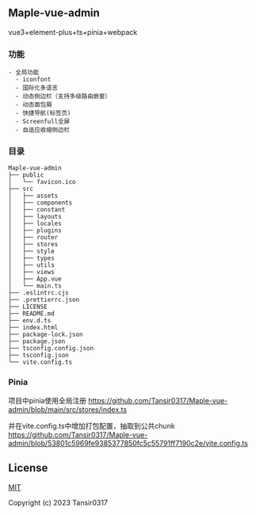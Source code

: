 ## Maple-vue-admin
vue3+element-plus+ts+pinia+webpack

### 功能

```text
- 全局功能
  - iconfont
  - 国际化多语言
  - 动态侧边栏（支持多级路由嵌套）
  - 动态面包屑
  - 快捷导航(标签页)
  - Screenfull全屏
  - 自适应收缩侧边栏
```

### 目录

```
Maple-vue-admin
├── public
│   └── favicon.ico
├── src
│   ├── assets
│   ├── components
│   ├── constant
│   ├── layouts
│   ├── locales
│   ├── plugins
│   ├── router
│   ├── stores
│   ├── style
│   ├── types
│   ├── utils
│   ├── views
│   ├── App.vue
│   └── main.ts
├── .eslintrc.cjs
├── .prettierrc.json
├── LICENSE
├── README.md
├── env.d.ts
├── index.html
├── package-lock.json
├── package.json
├── tsconfig.config.json
├── tsconfig.json
└── vite.config.ts
```

### Pinia
项目中pinia使用全局注册 
https://github.com/Tansir0317/Maple-vue-admin/blob/main/src/stores/index.ts

并在vite.config.ts中增加打包配置，抽取到公共chunk
https://github.com/Tansir0317/Maple-vue-admin/blob/53801c5969fe9385377850fc5c55791ff7190c2e/vite.config.ts

## License

[MIT](https://github.com/Tansir0317/Maple-vue-admin/blob/main/LICENSE)

Copyright (c) 2023 Tansir0317